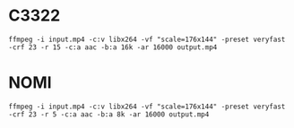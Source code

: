 # C3322

`ffmpeg -i input.mp4 -c:v libx264 -vf "scale=176x144" -preset veryfast -crf 23 -r 15 -c:a aac -b:a 16k -ar 16000 output.mp4`

# NOMI

`ffmpeg -i input.mp4 -c:v libx264 -vf "scale=176x144" -preset veryfast -crf 23 -r 5 -c:a aac -b:a 8k -ar 16000 output.mp4`

